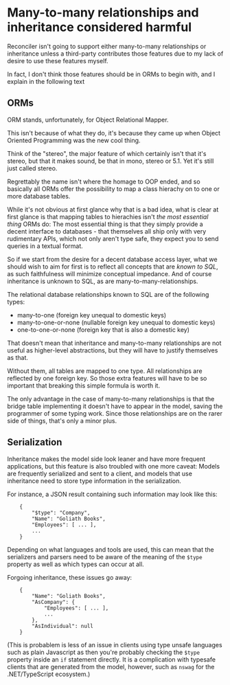 # Many-to-many relationships and inheritance considered harmful

Reconciler isn't going to support either many-to-many relationships or inheritance unless a third-party contributes those features due to my lack of desire to use these features myself.

In fact, I don't think those features should be in ORMs to begin with, and I explain in the following text

## ORMs

ORM stands, unfortunately, for Object Relational Mapper.

This isn't because of what they do, it's because they came up when Object Oriented Programming was the new cool thing.

Think of the "stereo", the major feature of which certainly isn't that it's stereo, but that it makes sound, be that in mono, stereo or 5.1. Yet it's still just called stereo.

Regrettably the name isn't where the homage to OOP ended, and so basically all ORMs offer the possibility to map a class hierachy on to one or more database tables.

While it's not obvious at first glance why that is a bad idea, what is clear at first glance is that mapping tables to hierachies isn't _the most essential thing_ ORMs do: The most essential thing is that they simply provide a decent interface to databases - that themselves all ship only with very rudimentary APIs, which not only aren't type safe, they expect you to send queries in a textual format.

So if we start from the desire for a decent database access layer, what we should wish to aim for first is to reflect all concepts that are _known to SQL_, as such faithfulness will minimize conceptual impedance. And of course inheritance is unknown to SQL, as are many-to-many-relationships.

The relational database relationships known to SQL are of the following types:

- many-to-one (foreign key unequal to domestic keys)
- many-to-one-or-none (nullable foreign key unequal to domestic keys)
- one-to-one-or-none (foreign key that is also a domestic key)

That doesn't mean that inheritance and many-to-many relationships are not useful as higher-level abstractions, but they will have to justify themselves as that.

Without them, all tables are mapped to one type. All relationships are reflected by one foreign key. So those extra features will have to be so important that breaking this simple formula is worth it.

The only advantage in the case of many-to-many relationships is that the bridge table implementing it doesn't have to appear in the model, saving the programmer of some typing work. Since those relationships are on the rarer side of things, that's only a minor plus.

## Serialization

Inheritance makes the model side look leaner and have more frequent applications, but this feature is also troubled with one more caveat: Models are frequently serialized and sent to a client, and models that use inheritance need to store type information in the serialization.

For instance, a JSON result containing such information may look like this:

```
    {
        "$type": "Company",
        "Name": "Goliath Books",
        "Employees": [ ... ],
        ...
    }
```

Depending on what languages and tools are used, this can mean that the serializers and parsers need to be aware of the meaning of the `$type` property as well as which types can occur at all.

Forgoing inheritance, these issues go away:

```
    {
        "Name": "Goliath Books",
        "AsCompany": {
            "Employees": [ ... ],
            ...
        },
        "AsIndividual": null
    }
```

(This is probablem is less of an issue in clients using type unsafe languages such as plain Javascript as then you're probably checking the `$type` property inside an `if` statement directly. It is a complication with typesafe clients that are generated from the model, however, such as `nswag` for the .NET/TypeScript ecosystem.)
